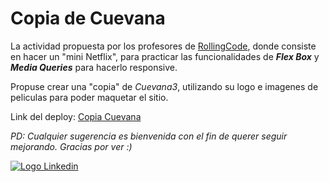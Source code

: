 # Copia de Cuevana

La actividad propuesta por los profesores de [RollingCode](https://rollingcodeschool.com/), donde consiste en hacer un "mini Netflix", para practicar las funcionalidades de **_Flex Box_** y **_Media Queries_** para hacerlo responsive.

Propuse crear una "copia" de _Cuevana3_, utilizando su logo e imagenes de peliculas para poder maquetar el sitio. 

Link del deploy: [Copia Cuevana](https://benevolent-lily-2fb830.netlify.app/)

_PD: Cualquier sugerencia es bienvenida con el fin de querer seguir mejorando. Gracias por ver :)_

[![Logo Linkedin](https://cdn-icons-png.flaticon.com/24/179/179330.png "Ir a Linkedin de Nicolas Cabrera")](https://www.linkedin.com/in/nicolas-francisco-cabrera/)
